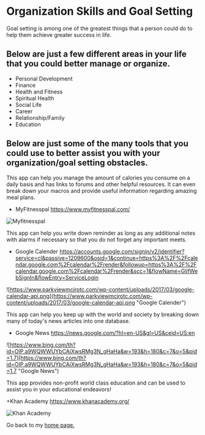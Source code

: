 # Organization Skills and Goal Setting

Goal setting is among one of the greatest things that a person could do to help them achieve greater success in life.

## Below are just a few different areas in your life that you could better manage or organize.

+ Personal Development
+ Finance
+ Health and Fitness
+ Spiritual Health
+ Social Life
+ Career
+ Relationship/Family
+ Education

## Below are just some of the many tools that you could use to better assist you with your organization/goal setting obstacles.

This app can help you manage the amount of calories you consume on a daily basis and has links to forums and other helpful resources.
It can even break down your macros and provide useful information regarding amazing meal plans.

+ MyFitnesspal <https://www.myfitnesspal.com/>

![Myfitnesspal](https://is4-ssl.mzstatic.com/image/thumb/Purple123/v4/da/c4/d6/dac4d6d9-a14b-5ef2-af85-25f424b2d8fd/AppIcon-0-1x_U007emarketing-0-0-GLES2_U002c0-512MB-sRGB-0-0-0-85-220-0-0-0-7.png/246x0w.jpg "MyFitnessPal")

This app can help you write down reminder as long as any additional notes with alarms if necessary so that you do not forget any
important meets.

+ Google Calender <https://accounts.google.com/signin/v2/identifier?service=cl&passive=1209600&osid=1&continue=https%3A%2F%2Fcalendar.google.com%2Fcalendar%2Frender&followup=https%3A%2F%2Fcalendar.google.com%2Fcalendar%2Frender&scc=1&flowName=GlifWebSignIn&flowEntry=ServiceLogin>

![https://www.parkviewmcjrotc.com/wp-content/uploads/2017/03/google-calendar-api.png](https://www.parkviewmcjrotc.com/wp-content/uploads/2017/03/google-calendar-api.png "Google Calender")

This app can help you keep up with the world and society by breaking down many of today's news articles into one database.

+ Google News <https://news.google.com/?hl=en-US&gl=US&ceid=US:en>

![https://www.bing.com/th?id=OIP.a9WQWWUYbCAiXwsRMg3N_gHaHa&w=193&h=180&c=7&o=5&pid=1.7](https://www.bing.com/th?id=OIP.a9WQWWUYbCAiXwsRMg3N_gHaHa&w=193&h=180&c=7&o=5&pid=1.7 "Google News")

This app provides non-profit world class education and can be used to assist you in your educational endeavors!

+Khan Academy <https://www.khanacademy.org/>

![Khan Academy](https://pbs.twimg.com/profile_images/1757154208/KA_Indo_400x400.png "Khan Academy")


Go back to my [home page.](https://leonelicerezo.github.io/index "My home page")

